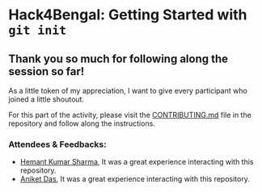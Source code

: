 # Hack4Bengal: Getting Started with `git init`

## Thank you so much for following along the session so far!

As a little token of my appreciation, I want to give every participant who joined a little shoutout.

For this part of the activity, please visit the [CONTRIBUTING.md](CONTRIBUTING.md) file in the repository and follow along the instructions.

### Attendees & Feedbacks:
-   [Hemant Kumar Sharma](https://github.com/iamhks1703), It was a great experience interacting with this repository.
-    [Aniket Das](https://github.com/kodepirate), It was a great experience interacting with this repository.
